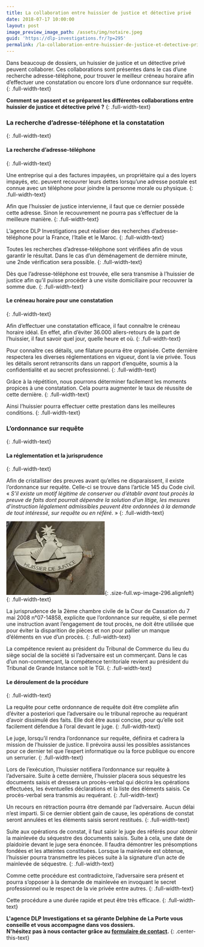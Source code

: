 ```yaml
---
title: La collaboration entre huissier de justice et détective privé
date: 2018-07-17 10:00:00
layout: post
image_preview_image_path: /assets/img/notaire.jpeg
guid: 'https://dlp-investigations.fr/?p=295'
permalink: /la-collaboration-entre-huissier-de-justice-et-detective-prive/
---
```


Dans beaucoup de dossiers, un huissier de justice et un d&eacute;tective priv&eacute; peuvent collaborer. Ces collaborations sont pr&eacute;sentes dans le cas d’une recherche adresse-t&eacute;l&eacute;phone, pour trouver le meilleur cr&eacute;neau horaire afin d’effectuer une constatation ou encore lors d’une ordonnance sur requ&ecirc;te.
{: .full-width-text}

**Comment se passent et se pr&eacute;parent les diff&eacute;rentes collaborations entre huissier de justice et d&eacute;tective priv&eacute; ?**
{: .full-width-text}

### La recherche d’adresse-t&eacute;l&eacute;phone et la constatation
{: .full-width-text}

#### La recherche d’adresse-t&eacute;l&eacute;phone
{: .full-width-text}

Une entreprise qui a des factures impay&eacute;es, un propri&eacute;taire qui a des loyers impay&eacute;s, etc. peuvent recouvrer leurs dettes lorsqu’une adresse postale est connue avec un t&eacute;l&eacute;phone pour joindre la personne morale ou physique.
{: .full-width-text}

Afin que l’huissier de justice intervienne, il faut que ce dernier poss&egrave;de cette adresse. Sinon le recouvrement ne pourra pas s’effectuer de la meilleure mani&egrave;re.
{: .full-width-text}

L’agence DLP Investigations peut r&eacute;aliser des recherches d’adresse-t&eacute;l&eacute;phone pour la France, l’Italie et le Maroc.
{: .full-width-text}

Toutes les recherches d’adresse-t&eacute;l&eacute;phone sont v&eacute;rifi&eacute;es afin de vous garantir le r&eacute;sultat. Dans le cas d’un d&eacute;m&eacute;nagement de derni&egrave;re minute, une 2nde v&eacute;rification sera possible.
{: .full-width-text}

D&egrave;s que l’adresse-t&eacute;l&eacute;phone est trouv&eacute;e, elle sera transmise &agrave; l’huissier de justice afin qu’il puisse proc&eacute;der &agrave; une visite domiciliaire pour recouvrer la somme due.
{: .full-width-text}

#### Le cr&eacute;neau horaire pour une constatation
{: .full-width-text}

Afin d’effectuer une constatation efficace, il faut conna&icirc;tre le cr&eacute;neau horaire id&eacute;al. En effet, afin d’&eacute;viter 36.000 allers-retours de la part de l’huissier, il faut savoir quel jour, quelle heure et o&ugrave;.
{: .full-width-text}

Pour conna&icirc;tre ces d&eacute;tails, une filature pourra &ecirc;tre organis&eacute;e. Cette derni&egrave;re respectera les diverses r&eacute;glementations en vigueur, dont la vie priv&eacute;e. Tous les d&eacute;tails seront retranscrits dans un rapport d’enqu&ecirc;te, soumis &agrave; la confidentialit&eacute; et au secret professionnel.
{: .full-width-text}

Gr&acirc;ce &agrave; la r&eacute;p&eacute;tition, nous pourrons d&eacute;terminer facilement les moments propices &agrave; une constatation. Cela pourra augmenter le taux de r&eacute;ussite de cette derni&egrave;re.
{: .full-width-text}

Ainsi l’huissier pourra effectuer cette prestation dans les meilleures conditions.
{: .full-width-text}

### L’ordonnance sur requ&ecirc;te
{: .full-width-text}

#### La r&eacute;glementation et la jurisprudence
{: .full-width-text}

Afin de cristalliser des preuves avant qu’elles ne disparaissent, il existe l’ordonnance sur requ&ecirc;te. Celle-ci se trouve dans l’article 145 du Code civil.<br>&laquo; *S’il existe un motif l&eacute;gitime de conserver ou d’&eacute;tablir avant tout proc&egrave;s la preuve de faits dont pourrait d&eacute;pendre la solution d’un litige, les mesures d’instruction l&eacute;galement admissibles peuvent &ecirc;tre ordonn&eacute;es &agrave; la demande de tout int&eacute;ress&eacute;, sur requ&ecirc;te ou en r&eacute;f&eacute;r&eacute;.* &raquo;
{: .full-width-text}

![](/uploads/images-1.jpeg){: .size-full.wp-image-296.alignleft}
{: .full-width-text}

La jurisprudence de la 2&egrave;me chambre civile de la Cour de Cassation du 7 mai 2008 n&deg;07-14858, explicite que l’ordonnance sur requ&ecirc;te, si elle permet une instruction avant l’engagement de tout proc&egrave;s, ne doit &ecirc;tre utilis&eacute;e que pour &eacute;viter la disparition de pi&egrave;ces et non pour pallier un manque d’&eacute;l&eacute;ments en vue d’un proc&egrave;s.
{: .full-width-text}

La comp&eacute;tence revient au pr&eacute;sident du Tribunal de Commerce du lieu du si&egrave;ge social de la soci&eacute;t&eacute; si l’adversaire est un commer&ccedil;ant. Dans le cas d’un non-commer&ccedil;ant, la comp&eacute;tence territoriale revient au pr&eacute;sident du Tribunal de Grande Instance soit le TGI.
{: .full-width-text}

#### Le d&eacute;roulement de la proc&eacute;dure
{: .full-width-text}

La requ&ecirc;te pour cette ordonnance de requ&ecirc;te doit &ecirc;tre compl&egrave;te afin d’&eacute;viter a posteriori que l’adversaire ou le tribunal reproche au requ&eacute;rant d’avoir dissimul&eacute; des faits. Elle doit &ecirc;tre aussi concise, pour qu’elle soit facilement d&eacute;fendue &agrave; l’oral devant le juge.
{: .full-width-text}

Le juge, lorsqu’il rendra l’ordonnance sur requ&ecirc;te, d&eacute;finira et cadrera la mission de l’huissier de justice. Il pr&eacute;voira aussi les possibles assistances pour ce dernier tel que l’expert informatique ou la force publique ou encore un serrurier.
{: .full-width-text}

Lors de l’ex&eacute;cution, l’huissier notifiera l’ordonnance sur requ&ecirc;te &agrave; l’adversaire. Suite &agrave; cette derni&egrave;re, l’huissier placera sous s&eacute;questre les documents saisis et dressera un proc&egrave;s-verbal qui d&eacute;crira les op&eacute;rations effectu&eacute;es, les &eacute;ventuelles d&eacute;clarations et la liste des &eacute;l&eacute;ments saisis. Ce proc&egrave;s-verbal sera transmis au requ&eacute;rant.
{: .full-width-text}

Un recours en r&eacute;traction pourra &ecirc;tre demand&eacute; par l’adversaire. Aucun d&eacute;lai n’est imparti. Si ce dernier obtient gain de cause, les op&eacute;rations de constat seront annul&eacute;es et les &eacute;l&eacute;ments saisis seront restitu&eacute;s.
{: .full-width-text}

Suite aux op&eacute;rations de constat, il faut saisir le juge des r&eacute;f&eacute;r&eacute;s pour obtenir la mainlev&eacute;e du s&eacute;questre des documents saisis. Suite &agrave; cela, une date de plaidoirie devant le juge sera &eacute;nonc&eacute;e. Il faudra d&eacute;montrer les pr&eacute;somptions fond&eacute;es et les atteintes constitu&eacute;es. Lorsque la mainlev&eacute;e est obtenue, l’huissier pourra transmettre les pi&egrave;ces suite &agrave; la signature d’un acte de mainlev&eacute;e de s&eacute;questre.
{: .full-width-text}

Comme cette proc&eacute;dure est contradictoire, l’adversaire sera pr&eacute;sent et pourra s’opposer &agrave; la demande de mainlev&eacute;e en invoquant le secret professionnel ou le respect de la vie priv&eacute;e entre autres.
{: .full-width-text}

Cette proc&eacute;dure a une dur&eacute;e rapide et peut &ecirc;tre tr&egrave;s efficace.
{: .full-width-text}

**L'agence DLP Investigations et sa g&eacute;rante Delphine de La Porte vous conseille et vous accompagne dans vos dossiers.**<br>**N'h&eacute;sitez pas &agrave; nous contacter gr&acirc;ce au&nbsp;[formulaire de contact](https://dlp-investigations.fr/#contact).**
{: .center-this-text}